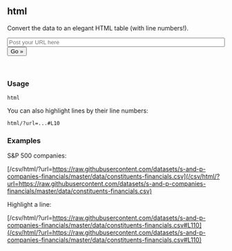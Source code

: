## html

Convert the data to an elegant HTML table (with line numbers!).

<form action="/csv/html/" method="GET" class="form">
  <input type="text" name="url" value="" placeholder="Post your URL here" style="width: 100%" />
  <button type="submit">Go &raquo;</button>
</form>
<br />

### Usage

    html

You can also highlight lines by their line numbers:

    html/?url=...#L10

### Examples

S&P 500 companies:

[/csv/html/?url=https://raw.githubusercontent.com/datasets/s-and-p-companies-financials/master/data/constituents-financials.csv](/csv/html/?url=https://raw.githubusercontent.com/datasets/s-and-p-companies-financials/master/data/constituents-financials.csv)

Highlight a line:

[/csv/html/?url=https://raw.githubusercontent.com/datasets/s-and-p-companies-financials/master/data/constituents-financials.csv#L110](/csv/html/?url=https://raw.githubusercontent.com/datasets/s-and-p-companies-financials/master/data/constituents-financials.csv#L110)

